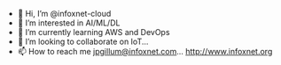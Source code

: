 - 👋 Hi, I’m @infoxnet-cloud
- 👀 I’m interested in AI/ML/DL
- 🌱 I’m currently learning AWS and DevOps
- 💞️ I’m looking to collaborate on IoT...
- 📫 How to reach me jpgillum@infoxnet.com... http://www.infoxnet.org

<!---
infoxnet-cloud/infoxnet-cloud is a ✨ special ✨ repository because its `README.md` (this file) appears on your GitHub profile.
You can click the Preview link to take a look at your changes.
--->
